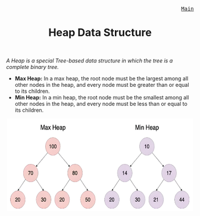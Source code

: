 <p align="right">
<kbd>
<a href="https://github.com/Sid-WC121/DSA" >Main</a><br>
</kbd>
<h1 align="center">Heap Data Structure</h1>
<br>

<p><em>A Heap is a special Tree-based data structure in which the tree is a complete binary tree.</em></p>

- **Max Heap:** In a max heap, the root node must be the largest among all other nodes in the heap, and every node must be greater than or equal to its children.
- **Min Heap:** In a min heap, the root node must be the smallest among all other nodes in the heap, and every node must be less than or equal to its children.

<p align="center">
<img src="/heap/typesheap.png" alt="Heap" style="height: 250px; width:500px;"/>
</p>

